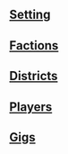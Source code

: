 ## [Setting](setting)

## [Factions](factions)

## [Districts](districts)

## [Players](players)

## [Gigs](gigs)
